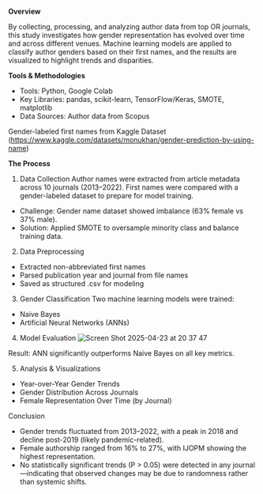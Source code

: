 **Overview**

By collecting, processing, and analyzing author data from top OR journals, this study investigates how gender representation has evolved over time and across different venues. Machine learning models are applied to classify author genders based on their first names, and the results are visualized to highlight trends and disparities.

**Tools & Methodologies**
- Tools: Python, Google Colab
- Key Libraries: pandas, scikit-learn, TensorFlow/Keras, SMOTE, matplotlib
- Data Sources:
Author data from Scopus

Gender-labeled first names from Kaggle Dataset (https://www.kaggle.com/datasets/monukhan/gender-prediction-by-using-name)

**The Process**
1. Data Collection
Author names were extracted from article metadata across 10 journals (2013–2022). First names were compared with a gender-labeled dataset to prepare for model training.

- Challenge: Gender name dataset showed imbalance (63% female vs 37% male).
- Solution: Applied SMOTE to oversample minority class and balance training data.

2. Data Preprocessing
- Extracted non-abbreviated first names
- Parsed publication year and journal from file names
- Saved as structured .csv for modeling

3. Gender Classification
Two machine learning models were trained:
- Naive Bayes
- Artificial Neural Networks (ANNs)

4. Model Evaluation
![Screen Shot 2025-04-23 at 20 37 47](https://github.com/user-attachments/assets/ddd2a972-276c-41a1-ada5-0098669be53a)

Result: ANN significantly outperforms Naive Bayes on all key metrics.

5. Analysis & Visualizations
- Year-over-Year Gender Trends
- Gender Distribution Across Journals
- Female Representation Over Time (by Journal)

Conclusion
- Gender trends fluctuated from 2013–2022, with a peak in 2018 and decline post-2019 (likely pandemic-related).
- Female authorship ranged from 16% to 27%, with IJOPM showing the highest representation.
- No statistically significant trends (P > 0.05) were detected in any journal—indicating that observed changes may be due to randomness rather than systemic shifts.


